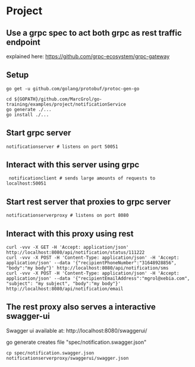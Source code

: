 # Project


## Use a grpc spec to act both grpc as rest traffic endpoint

explained here: https://github.com/grpc-ecosystem/grpc-gateway


## Setup

    go get -u github.com/golang/protobuf/protoc-gen-go
    
    cd ${GOPATH}/github.com/MarcGrol/go-training/examples/project/notificationService
    go generate ./...
    go install ./...
    

## Start grpc server

    notificationserver # listens on port 50051

## Interact with this server using grpc
 
     notificationclient # sends large amounts of requests to localhost:50051
     
## Start rest server that proxies to grpc server

    notificationserverproxy # listens on port 8080
         
##  Interact with this proxy using rest

    curl -vvv -X GET -H 'Accept: application/json' http://localhost:8080/api/notification/status/111222
    curl -vvv -X POST -H 'Content-Type: application/json' -H 'Accept: application/json' --data '{"recipientPhoneNumber":"31648928856", "body":"my body"}' http://localhost:8080/api/notification/sms
    curl -vvv -X POST -H 'Content-Type: application/json' -H 'Accept: application/json' --data '{"recipientEmailAddress":"mgrol@xebia.com", "subject": "my subject", "body":"my body"}' http://localhost:8080/api/notification/email

## The rest proxy also serves a interactive swagger-ui

Swagger ui available at: http://localhost:8080/swaggerui/

go generate creates file "spec/notification.swagger.json"

    cp spec/notification.swagger.json notificationserverproxy/swaggerui/swagger.json
    
